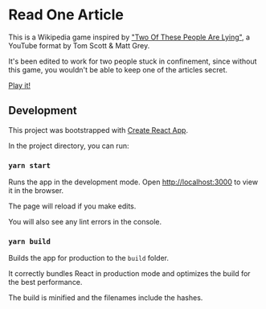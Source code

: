 # Read One Article

This is a Wikipedia game inspired by ["Two Of These People Are Lying"](https://www.youtube.com/playlist?list=PLfx61sxf1Yz2I-c7eMRk9wBUUDCJkU7H0), a YouTube format by Tom Scott & Matt Grey.

It's been edited to work for two people stuck in confinement, since without this game, you wouldn't be able to keep one of the articles secret.

[Play it!](TODO)

## Development

This project was bootstrapped with [Create React App](https://github.com/facebook/create-react-app).

In the project directory, you can run:

### `yarn start`

Runs the app in the development mode. Open [http://localhost:3000](http://localhost:3000) to view it in the browser.

The page will reload if you make edits.

You will also see any lint errors in the console.

### `yarn build`

Builds the app for production to the `build` folder.

It correctly bundles React in production mode and optimizes the build for the best performance.

The build is minified and the filenames include the hashes.
